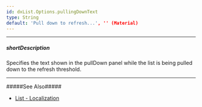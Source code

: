 ```yaml
---
id: dxList.Options.pullingDownText
type: String
default: 'Pull down to refresh...', '' (Material)
---
```

---
##### shortDescription
Specifies the text shown in the pullDown panel while the list is being pulled down to the refresh threshold.

---
#####See Also#####
- [List - Localization](/concepts/05%20UI%20Components/List/50%20Localization.md '/Documentation/Guide/UI_Components/List/Localization/')
